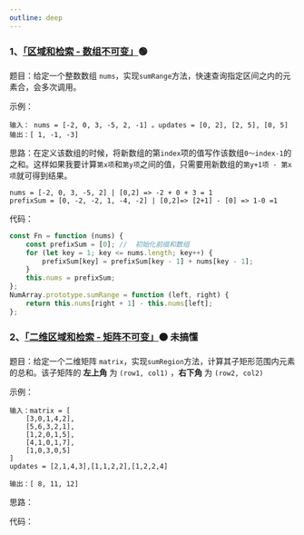 ```yaml
---
outline: deep
---
```


### 1、[「区域和检索 - 数组不可变」](https://leetcode.cn/problems/range-sum-query-immutable/)🟢

题目：给定一个整数数组  `nums`，实现`sumRange`方法，快速查询指定区间之内的元素合，会多次调用。

示例：

```
输入： nums = [-2, 0, 3, -5, 2, -1] 。updates = [0, 2], [2, 5], [0, 5]
输出：[ 1, -1, -3]
```

思路：在定义该数组的时候，将新数组的第` index `项的值写作该数组`0～index-1`的之和。这样如果我要计算`第x项`和`第y项`之间的值，只需要用新数组的`第y+1项 - 第x项`就可得到结果。

```
nums = [-2, 0, 3, -5, 2] | [0,2] => -2 + 0 + 3 = 1
prefixSum = [0, -2, -2, 1, -4, -2] | [0,2]=> [2+1] - [0] => 1-0 =1
```

代码：

```js
const Fn = function (nums) {
    const prefixSum = [0]; //  初始化前缀和数组
    for (let key = 1; key <= nums.length; key++) {
        prefixSum[key] = prefixSum[key - 1] + nums[key - 1];
    }
    this.nums = prefixSum;
};
NumArray.prototype.sumRange = function (left, right) {
    return this.nums[right + 1] - this.nums[left];
};
```

### 2、[「二维区域和检索 - 矩阵不可变」](https://leetcode.cn/problems/range-sum-query-2d-immutable/)🟠 未搞懂

题目：给定一个二维矩阵 `matrix`，实现`sumRegion`方法，计算其子矩形范围内元素的总和。该子矩阵的 **左上角** 为 `(row1, col1)` ，**右下角** 为 `(row2, col2)` 

示例：

```
输入：matrix = [
	[3,0,1,4,2],
	[5,6,3,2,1],
	[1,2,0,1,5],
	[4,1,0,1,7],
	[1,0,3,0,5]
]
updates = [2,1,4,3],[1,1,2,2],[1,2,2,4]

输出：[ 8, 11, 12]
```

思路：

代码：
